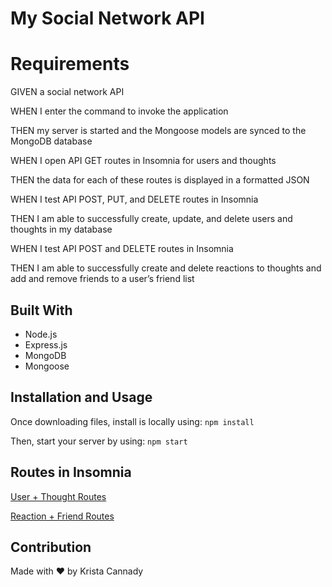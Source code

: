 # My Social Network API 
# Requirements
GIVEN a social network API

WHEN I enter the command to invoke the application

THEN my server is started and the Mongoose models are synced to the MongoDB database

WHEN I open API GET routes in Insomnia for users and thoughts

THEN the data for each of these routes is displayed in a formatted JSON

WHEN I test API POST, PUT, and DELETE routes in Insomnia

THEN I am able to successfully create, update, and delete users and thoughts in my database

WHEN I test API POST and DELETE routes in Insomnia

THEN I am able to successfully create and delete reactions to thoughts and add and remove friends to a user’s friend list
## Built With
* Node.js 
* Express.js 
* MongoDB
* Mongoose

## Installation and Usage
Once downloading files, install is locally using:
`npm install`

Then, start your server by using:
`npm start`

## Routes in Insomnia
[User + Thought Routes](https://watch.screencastify.com/v/ltsjXmQnYR9BcXHh08Hk)

[Reaction + Friend Routes](https://watch.screencastify.com/v/KPnhToO97tCk7MzzG2gH)

## Contribution
Made with ❤️ by Krista Cannady

